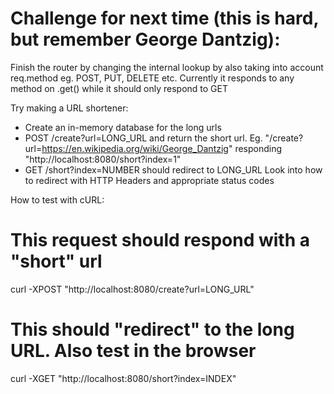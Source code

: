 
# Challenge for next time (this is hard, but remember George Dantzig):

Finish the router by changing the internal lookup by also
taking into account req.method eg. POST, PUT, DELETE etc.
Currently it responds to any method on .get() while it should
only respond to GET

Try making a URL shortener:
- Create an in-memory database for the long urls
- POST /create?url=LONG_URL and return the short url.
 Eg. "/create?url=https://en.wikipedia.org/wiki/George_Dantzig"
     responding "http://localhost:8080/short?index=1"
- GET /short?index=NUMBER should redirect to LONG_URL
 Look into how to redirect with HTTP Headers and appropriate
 status codes

How to test with cURL:

# This request should respond with a "short" url
curl -XPOST "http://localhost:8080/create?url=LONG_URL"

# This should "redirect" to the long URL. Also test in the browser
curl -XGET "http://localhost:8080/short?index=INDEX"
